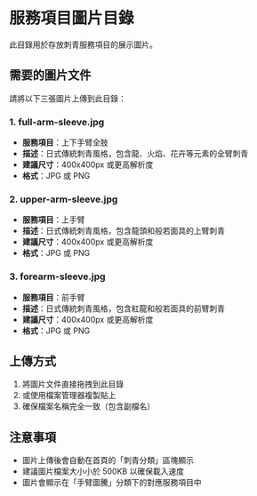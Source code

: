 # 服務項目圖片目錄

此目錄用於存放刺青服務項目的展示圖片。

## 需要的圖片文件

請將以下三張圖片上傳到此目錄：

### 1. full-arm-sleeve.jpg
- **服務項目**：上下手臂全肢
- **描述**：日式傳統刺青風格，包含龍、火焰、花卉等元素的全臂刺青
- **建議尺寸**：400x400px 或更高解析度
- **格式**：JPG 或 PNG

### 2. upper-arm-sleeve.jpg  
- **服務項目**：上手臂
- **描述**：日式傳統刺青風格，包含龍頭和般若面具的上臂刺青
- **建議尺寸**：400x400px 或更高解析度
- **格式**：JPG 或 PNG

### 3. forearm-sleeve.jpg
- **服務項目**：前手臂  
- **描述**：日式傳統刺青風格，包含紅龍和般若面具的前臂刺青
- **建議尺寸**：400x400px 或更高解析度
- **格式**：JPG 或 PNG

## 上傳方式

1. 將圖片文件直接拖拽到此目錄
2. 或使用檔案管理器複製貼上
3. 確保檔案名稱完全一致（包含副檔名）

## 注意事項

- 圖片上傳後會自動在首頁的「刺青分類」區塊顯示
- 建議圖片檔案大小小於 500KB 以確保載入速度
- 圖片會顯示在「手臂圖騰」分類下的對應服務項目中
